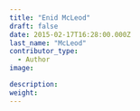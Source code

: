 ```yaml
---
title: "Enid McLeod"
draft: false
date: 2015-02-17T16:28:00.000Z
last_name: "McLeod"
contributor_type:
  - Author
image:

description:
weight:
---
```


